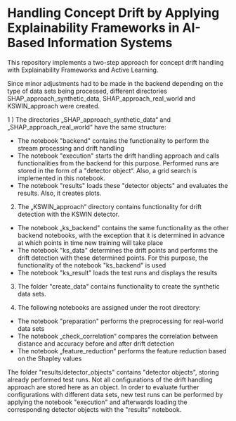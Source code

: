 # Handling Concept Drift by Applying Explainability Frameworks in AI-Based Information Systems

This repository implements a two-step approach for concept drift handling with Explainability Frameworks and Active Learning.

Since minor adjustments had to be made in the backend depending on the type of data sets being processed, 
different directories SHAP_approach_synthetic_data, SHAP_approach_real_world and KSWIN_approach were created.

1 ) The directories „SHAP_approach_synthetic_data“ and „SHAP_approach_real_world“ have the same structure:
- The notebook "backend" contains the functionality to perform the stream processing and drift handling
- The notebook "execution" starts the drift handling approach and calls functionalities from the backend for this purpose. 
  Performed runs are stored in the form of a "detector object“. Also, a grid search is implemented in this notebook.
- The notebook "results" loads these "detector objects" and evaluates the results. Also, it creates plots.

2) The „KSWIN_approach“ directory contains functionality for drift detection with the KSWIN detector.
- The notebook „ks_backend" contains the same functionality as the other backend notebooks, with the exception that it 
  is determined in advance at which points in time new training will take place
- The notebook "ks_data" determines the drift points and performs the drift detection with these determined points. 
  For this purpose, the functionality of the notebook "ks_backend" is used
- The notebook "ks_result" loads the test runs and displays the results

3) The folder "create_data" contains functionality to create the synthetic data sets. 

4) The following notebooks are assigned under the root directory:
- The notebook "preparation" performs the preprocessing for real-world data sets
- The notebook „check_correlation“ compares the correlation between distance and accuracy before and after drift detection
- The notebook „feature_reduction“ performs the feature reduction based on the Shapley values

The folder "results/detector_objects" contains "detector objects", storing already performed test runs.
Not all configurations of the drift handling approach are stored here as an object. In order to evaluate further configurations with 
different data sets, new test runs can be performed by applying the notebook "execution" and afterwards loading the corresponding 
detector objects with the "results" notebook.
